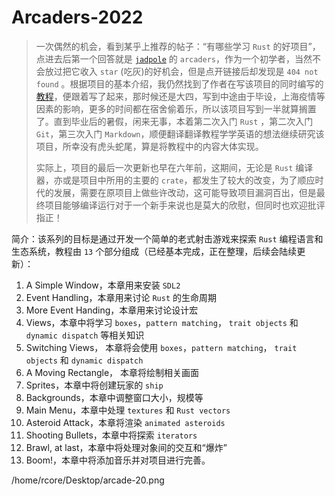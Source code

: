 # Arcaders-2022

> 一次偶然的机会，看到某乎上推荐的帖子：“有哪些学习 `Rust` 的好项目”，点进去后第一个回答就是 [`jadpole`](https://github.com/jadpole) 的 `arcaders`，作为一个初学者，当然不会放过把它收入 `star` (吃灰)的好机会，但是点开链接后却发现是 `404 not found` 。根据项目的基本介绍，我仍然找到了作者在写该项目的同时编写的[教程](https://github.com/jadpole/jadpole.github.io/tree/update-arcaders-1.13/_posts)，便跟着写了起来，那时候还是大四，写到中途由于毕设，上海疫情等因素的影响，更多的时间都在宿舍偷着乐，所以该项目写到一半就算搁置了。直到毕业后的暑假，闲来无事，本着第二次入门 `Rust` ，第二次入门 `Git`，第三次入门 `Markdown`，顺便翻译翻译教程学学英语的想法继续研究该项目，所幸没有虎头蛇尾，算是将教程中的内容大体实现。
>
> 实际上，项目的最后一次更新也早在六年前，这期间，无论是 `Rust` 编译器，亦或是项目中所用的主要的 `crate`，都发生了较大的改变，为了顺应时代的发展，需要在原项目上做些许改动，这可能导致项目漏洞百出，但是最终项目能够编译运行对于一个新手来说也是莫大的欣慰，但同时也欢迎批评指正！

简介：该系列的目标是通过开发一个简单的老式射击游戏来探索 `Rust` 编程语言和生态系统，教程由 `13` 个部分组成（已经基本完成，正在整理，后续会陆续更新）：

1. A Simple Window，本章用来安装 `SDL2`
2. Event Handling，本章用来讨论 `Rust` 的生命周期
3. More Event Handing，本章用来讨论设计宏
4. Views，本章中将学习 `boxes`，`pattern matching`， `trait objects` 和 `dynamic dispatch` 等相关知识
5. Switching Views， 本章将会使用 `boxes`，`pattern matching`， `trait objects` 和 `dynamic dispatch`
6. A Moving Rectangle， 本章将绘制相关画面
7. Sprites，本章中将创建玩家的 `ship`
8. Backgrounds，本章中调整窗口大小，规模等
9. Main Menu，本章中处理 `textures` 和 `Rust vectors`
10. Asteroid Attack，本章将渲染 `animated asteroids`
11. Shooting Bullets，本章中将探索 `iterators`
12. Brawl, at last，本章中将处理对象间的交互和“爆炸”
13. Boom!，本章中将添加音乐并对项目进行完善。

/home/rcore/Desktop/arcade-20.png